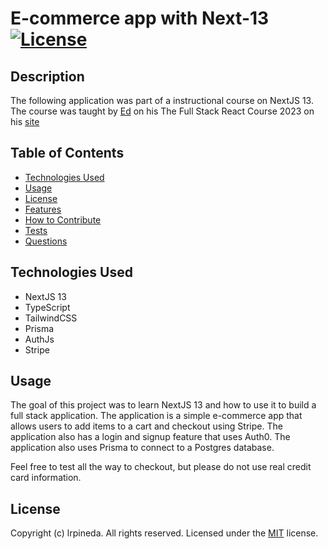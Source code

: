 # E-commerce app with Next-13 [![License](https://img.shields.io/static/v1?label=License&message=MIT&color=blueviolet&style=for-the-badge)](https://opensource.org/licenses/MIT)


## Description
The following application was part of a instructional course on NextJS 13. The course was taught by [Ed](https://www.youtube.com/@developedbyed/about) on his The Full Stack React Course 2023 on his [site](https://developedbyed.com/)

## Table of Contents
- [Technologies Used](#technologies-used)
- [Usage](#usage)
- [License](#license)
- [Features](#features)
- [How to Contribute](#contributing)
- [Tests](#tests)
- [Questions](#questions)

## Technologies Used
- NextJS 13
- TypeScript
- TailwindCSS
- Prisma
- AuthJs
- Stripe

## Usage
The goal of this project was to learn NextJS 13 and how to use it to build a full stack application. The application is a simple e-commerce app that allows users to add items to a cart and checkout using Stripe. The application also has a login and signup feature that uses Auth0. The application also uses Prisma to connect to a Postgres database.

Feel free to test all the way to checkout, but please do not use real credit card information.

## License
Copyright (c) lrpineda. All rights reserved.
Licensed under the [MIT](https://opensource.org/licenses/MIT) license.




